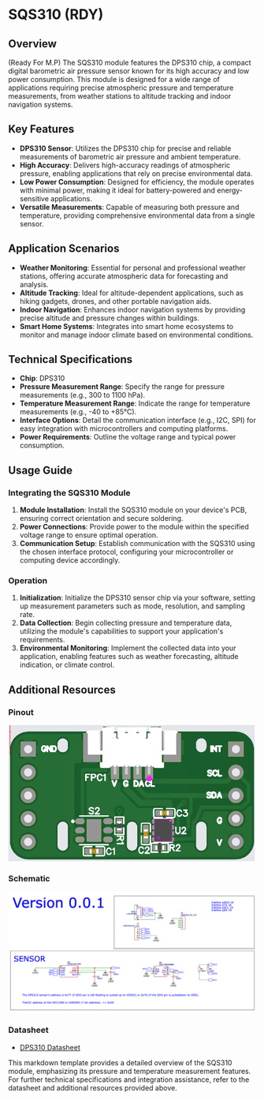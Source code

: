 # SQS310 (RDY)

## Overview

(Ready For M.P) The SQS310 module features the DPS310 chip, a compact digital barometric air pressure sensor known for its high accuracy and low power consumption. This module is designed for a wide range of applications requiring precise atmospheric pressure and temperature measurements, from weather stations to altitude tracking and indoor navigation systems.

## Key Features

* **DPS310 Sensor**: Utilizes the DPS310 chip for precise and reliable measurements of barometric air pressure and ambient temperature.
* **High Accuracy**: Delivers high-accuracy readings of atmospheric pressure, enabling applications that rely on precise environmental data.
* **Low Power Consumption**: Designed for efficiency, the module operates with minimal power, making it ideal for battery-powered and energy-sensitive applications.
* **Versatile Measurements**: Capable of measuring both pressure and temperature, providing comprehensive environmental data from a single sensor.

## Application Scenarios

* **Weather Monitoring**: Essential for personal and professional weather stations, offering accurate atmospheric data for forecasting and analysis.
* **Altitude Tracking**: Ideal for altitude-dependent applications, such as hiking gadgets, drones, and other portable navigation aids.
* **Indoor Navigation**: Enhances indoor navigation systems by providing precise altitude and pressure changes within buildings.
* **Smart Home Systems**: Integrates into smart home ecosystems to monitor and manage indoor climate based on environmental conditions.

## Technical Specifications

* **Chip**: DPS310
* **Pressure Measurement Range**: Specify the range for pressure measurements (e.g., 300 to 1100 hPa).
* **Temperature Measurement Range**: Indicate the range for temperature measurements (e.g., -40 to +85°C).
* **Interface Options**: Detail the communication interface (e.g., I2C, SPI) for easy integration with microcontrollers and computing platforms.
* **Power Requirements**: Outline the voltage range and typical power consumption.

## Usage Guide

### Integrating the SQS310 Module

1. **Module Installation**: Install the SQS310 module on your device's PCB, ensuring correct orientation and secure soldering.
2. **Power Connections**: Provide power to the module within the specified voltage range to ensure optimal operation.
3. **Communication Setup**: Establish communication with the SQS310 using the chosen interface protocol, configuring your microcontroller or computing device accordingly.

### Operation

1. **Initialization**: Initialize the DPS310 sensor chip via your software, setting up measurement parameters such as mode, resolution, and sampling rate.
2. **Data Collection**: Begin collecting pressure and temperature data, utilizing the module's capabilities to support your application's requirements.
3. **Environmental Monitoring**: Implement the collected data into your application, enabling features such as weather forecasting, altitude indication, or climate control.

## Additional Resources

### Pinout

![SQS310 Pinout Diagram](pinout.png)

### Schematic

![SQS310 Schematic Diagram](schematic.png)

### Datasheet

* [DPS310 Datasheet](dps310.pdf)

This markdown template provides a detailed overview of the SQS310 module, emphasizing its pressure and temperature measurement features. For further technical specifications and integration assistance, refer to the datasheet and additional resources provided above.
